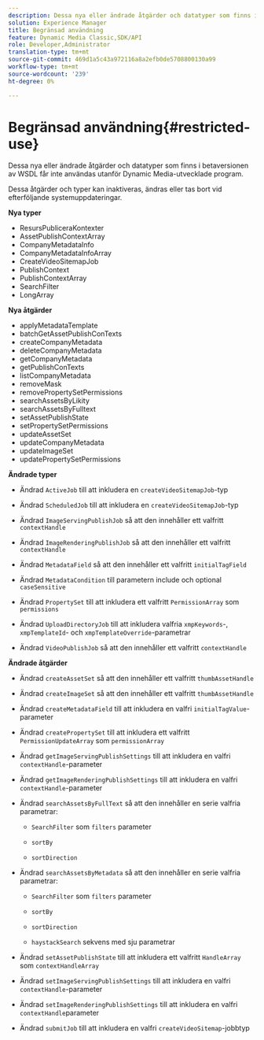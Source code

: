 ```yaml
---
description: Dessa nya eller ändrade åtgärder och datatyper som finns i betaversionen av WSDL får inte användas utanför Dynamic Media-utvecklade program.
solution: Experience Manager
title: Begränsad användning
feature: Dynamic Media Classic,SDK/API
role: Developer,Administrator
translation-type: tm+mt
source-git-commit: 469d1a5c43a972116a8a2efb0de5708800130a99
workflow-type: tm+mt
source-wordcount: '239'
ht-degree: 0%

---
```



# Begränsad användning{#restricted-use}

Dessa nya eller ändrade åtgärder och datatyper som finns i betaversionen av WSDL får inte användas utanför Dynamic Media-utvecklade program.

Dessa åtgärder och typer kan inaktiveras, ändras eller tas bort vid efterföljande systemuppdateringar.

**Nya typer**

* ResursPubliceraKontexter
* AssetPublishContextArray
* CompanyMetadataInfo
* CompanyMetadataInfoArray
* CreateVideoSitemapJob
* PublishContext
* PublishContextArray
* SearchFilter
* LongArray

**Nya åtgärder**

* applyMetadataTemplate
* batchGetAssetPublishConTexts
* createCompanyMetadata
* deleteCompanyMetadata
* getCompanyMetadata
* getPublishConTexts
* listCompanyMetadata
* removeMask
* removePropertySetPermissions
* searchAssetsByLikity
* searchAssetsByFulltext
* setAssetPublishState
* setPropertySetPermissions
* updateAssetSet
* updateCompanyMetadata
* updateImageSet
* updatePropertySetPermissions

**Ändrade typer**

* Ändrad `ActiveJob` till att inkludera en `createVideoSitemapJob`-typ

* Ändrad `ScheduledJob` till att inkludera en `createVideoSitemapJob`-typ

* Ändrad `ImageServingPublishJob` så att den innehåller ett valfritt `contextHandle`

* Ändrad `ImageRenderingPublishJob` så att den innehåller ett valfritt `contextHandle`

* Ändrad `MetadataField` så att den innehåller ett valfritt `initialTagField`

* Ändrad `MetadataCondition` till parametern include och optional `caseSensitive`

* Ändrad `PropertySet` till att inkludera ett valfritt `PermissionArray` som `permissions`

* Ändrad `UploadDirectoryJob` till att inkludera valfria `xmpKeywords`-, `xmpTemplateId`- och `xmpTemplateOverride`-parametrar

* Ändrad `VideoPublishJob` så att den innehåller ett valfritt `contextHandle`

**Ändrade åtgärder**

* Ändrad `createAssetSet` så att den innehåller ett valfritt `thumbAssetHandle`

* Ändrad `createImageSet` så att den innehåller ett valfritt `thumbAssetHandle`

* Ändrad `createMetadataField` till att inkludera en valfri `initialTagValue`-parameter

* Ändrad `createPropertySet` till att inkludera ett valfritt `PermissionUpdateArray` som `permissionArray`

* Ändrad `getImageServingPublishSettings` till att inkludera en valfri `contextHandle`-parameter

* Ändrad `getImageRenderingPublishSettings` till att inkludera en valfri `contextHandle`-parameter

* Ändrad `searchAssetsByFullText` så att den innehåller en serie valfria parametrar:

   * `SearchFilter` som  `filters` parameter

   * `sortBy`
   * `sortDirection`

* Ändrad `searchAssetsByMetadata` så att den innehåller en serie valfria parametrar:

   * `SearchFilter` som  `filters` parameter

   * `sortBy`
   * `sortDirection`
   * `haystackSearch` sekvens med sju parametrar

* Ändrad `setAssetPublishState` till att inkludera ett valfritt `HandleArray` som `contextHandleArray`

* Ändrad `setImageServingPublishSettings` till att inkludera en valfri `contextHandle`-parameter

* Ändrad `setImageRenderingPublishSettings` till att inkludera en valfri `contextHandle`parameter

* Ändrad `submitJob` till att inkludera en valfri `createVideoSitemap`-jobbtyp

